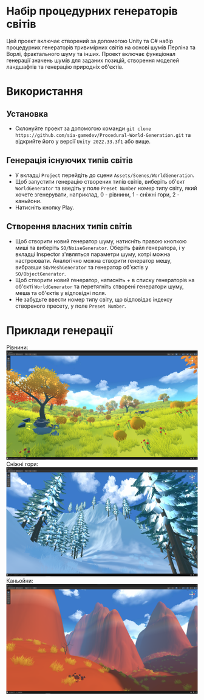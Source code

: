 # Набір процедурних генераторів світів
Цей проект включає створений за допомогою Unity та C# набір процедурних генераторів тривимірних світів на основі шумів Перліна та Ворлі, фрактального шуму та інших. Проект включає функціонал генерації значень шумів для заданих позицій, створення моделей ландшафтів та генерацію природніх об'єктів.

# Використання
## Установка
- Склонуйте проект за допомогою команди `git clone https://github.com/sia-gamedev/Procedural-World-Generation.git` та відкрийте його у версії `Unity 2022.33.3f1` або вище.

## Генерація існуючих типів світів
- У вкладці `Project` перейдіть до сцени `Assets/Scenes/WorldGeneration`.
- Щоб запустити генерацію створених типів світів, виберіть об'єкт `WorldGenerator` та введіть у поле `Preset Number` номер типу світу, який хочете згенерувати, наприклад, 0 - рівнини, 1 - сніжні гори, 2 - каньйони.
- Натисніть кнопку Play.

## Створення власних типів світів
- Щоб створити новий генератор шуму, натисніть правою кнопкою миші та виберіть `SO/NoiseGenerator`. Оберіть файл генератора, і у вкладці Inspector з'являться параметри шуму, котрі можна настроювати. Аналогічно можна створити генератор мешу, вибравши `SO/MeshGenerator` та генератор об'єктів у `SO/ObjectGenerator`.
- Щоб створити новий генератор, натисніть + в списку генераторів на об'єкті  `WorldGenerator` та перетягніть створені генератори шуму, меша та об'єктів у відповідні поля.
- Не забудьте ввести номер типу світу, що відповідає індексу створеного пресету, у поле `Preset Number`.

# Приклади генерації
Рівнини:
![Приклад рівнин](grassland.png)
Сніжні гори:
![Приклад рівнин](snowy-mountains.png)
Каньойни:
![Приклад рівнин](canyons.png)
